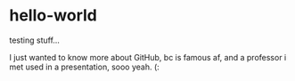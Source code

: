 # hello-world
testing stuff...

I just wanted to know more about GitHub, bc is famous af, and a professor i met used in a presentation, sooo yeah. (:

